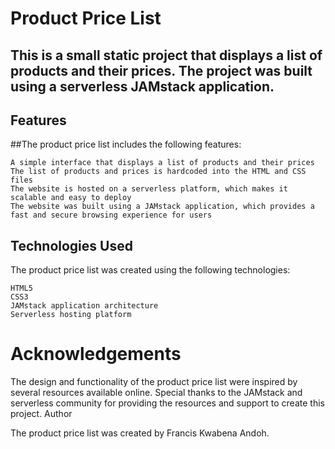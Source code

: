 # Product Price List

## This is a small static project that displays a list of products and their prices. The project was built using a serverless JAMstack application.
## Features

##The product price list includes the following features:

    A simple interface that displays a list of products and their prices
    The list of products and prices is hardcoded into the HTML and CSS files
    The website is hosted on a serverless platform, which makes it scalable and easy to deploy
    The website was built using a JAMstack application, which provides a fast and secure browsing experience for users

## Technologies Used

The product price list was created using the following technologies:

    HTML5
    CSS3
    JAMstack application architecture
    Serverless hosting platform


# Acknowledgements

The design and functionality of the product price list were inspired by several resources available online. Special thanks to the JAMstack and serverless community for providing the resources and support to create this project.
Author

The product price list was created by Francis Kwabena Andoh.
